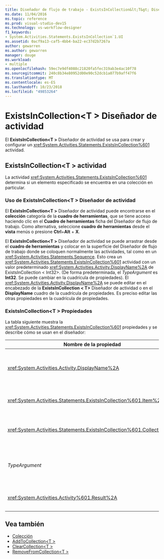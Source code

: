 ```yaml
---
title: Diseñador de flujo de trabajo - ExistsInCollection&lt;T&gt; Diseñador de actividad
ms.date: 11/04/2016
ms.topic: reference
ms.prod: visual-studio-dev15
ms.technology: vs-workflow-designer
f1_keywords:
- System.Activities.Statements.ExistsInCollection`1.UI
ms.assetid: 0acf9a13-caf5-4bb4-ba22-ec37d2b7267a
author: gewarren
ms.author: gewarren
manager: douge
ms.workload:
- multiple
ms.openlocfilehash: 59ec7e9df4088c21820fa5fec319ab3e4ac10f78
ms.sourcegitcommit: 240c8b34e80952d00e90c52dcb1a077b9aff47f6
ms.translationtype: MT
ms.contentlocale: es-ES
ms.lasthandoff: 10/23/2018
ms.locfileid: "49853264"
---
```

# <a name="existsincollectiont-activity-designer"></a>ExistsInCollection\<T > Diseñador de actividad

El **ExistsInCollection\<T >** Diseñador de actividad se usa para crear y configurar un <xref:System.Activities.Statements.ExistsInCollection%601> actividad.

## <a name="the-existsincollectiont-activity"></a>ExistsInCollection\<T > actividad

La actividad <xref:System.Activities.Statements.ExistsInCollection%601> determina si un elemento especificado se encuentra en una colección en particular.

### <a name="using-the-existsincollectiont-activity-designer"></a>Uso de ExistsInCollection\<T > Diseñador de actividad

El **ExistsInCollection\<T >** Diseñador de actividad puede encontrarse en el **colección** categoría de la **cuadro de herramientas**, que se tiene acceso haciendo clic en el  **Cuadro de herramientas** ficha del Diseñador de flujo de trabajo. Como alternativa, seleccione **cuadro de herramientas** desde el **vista** menús o presione **Ctrl**+**Alt** + **X**.

El **ExistsInCollection\<T >** Diseñador de actividad se puede arrastrar desde el **cuadro de herramientas** y colocar en la superficie del Diseñador de flujo de trabajo donde se coloquen normalmente las actividades, tal como en un <xref:System.Activities.Statements.Sequence>. Esto crea un <xref:System.Activities.Statements.ExistsInCollection%601> actividad con un valor predeterminado <xref:System.Activities.Activity.DisplayName%2A> de ExistsInCollection < Int32\>. (De forma predeterminada, el *TypeArgument* es **Int32**. Se puede cambiar en la cuadrícula de propiedades).  El <xref:System.Activities.Activity.DisplayName%2A> se puede editar en el encabezado de la **ExistsInCollection < T\>**  Diseñador de actividad o en el **DisplayName** cuadro de la cuadrícula de propiedades. Es preciso editar las otras propiedades en la cuadrícula de propiedades.

### <a name="the-existsincollectiont-properties"></a>ExistsInCollection\<T > Propiedades

La tabla siguiente muestra la <xref:System.Activities.Statements.ExistsInCollection%601> propiedades y se describe cómo se usan en el diseñador:

|Nombre de la propiedad|Obligatorio|Uso|
|-|--------------|-|
|<xref:System.Activities.Activity.DisplayName%2A>|False|Nombre descriptivo de la actividad <xref:System.Activities.Statements.ExistsInCollection%601>. El valor predeterminado es ExistsInCollection < Int32\>. Pese a que el valor <xref:System.Activities.Activity.DisplayName%2A> no es obligatorio, se recomienda usar uno.|
|<xref:System.Activities.Statements.ExistsInCollection%601.Item%2A>|True|Elemento que se va a buscar en la colección\<T >. Este elemento es de tipo *T*, que es de tipo *TypeArgument*. Para especificar el elemento, escriba una expresión Visual Basic en la cuadrícula de propiedades.|
|<xref:System.Activities.Statements.ExistsInCollection%601.Collection%2A>|True|La colección en el que se va a comprobar si existe el elemento. Esta colección es de tipo **ICollection < TypeArgument\>.** Para especificar la colección, escriba una expresión de Visual Basic en la cuadrícula de propiedades.|
|*TypeArgument*|True|El tipo T de los elementos que se incluyen en la interfaz <xref:System.Collections.Generic.ICollection%601>. De forma predeterminada, esto *TypeArgument* tipo está establecido en **Int32**. Para cambiar el tipo, cambie el valor de la *TypeArgument* en el cuadro combinado en la cuadrícula de propiedades.|
|<xref:System.Activities.Activity%601.Result%2A>|False|Un valor que indica si el elemento especificado existe en la colección. Para especificar una variable a enlazar con el resultado, escriba una variable de Visual Basic en la cuadrícula de propiedades.|

## <a name="see-also"></a>Vea también

- [Colección](../workflow-designer/collection-activity-designers.md)
- [AddToCollection\<T >](../workflow-designer/addtocollection-t-activity-designer.md)
- [ClearCollection\<T >](../workflow-designer/clearcollection-t-activity-designer.md)
- [RemoveFromCollection\<T >](../workflow-designer/removefromcollection-t-activity-designer.md)